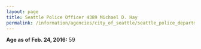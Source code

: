 ```yaml
---
layout: page
title: Seattle Police Officer 4389 Michael D. Hay
permalink: /information/agencies/city_of_seattle/seattle_police_department/copbook/4389/
---
```


**Age as of Feb. 24, 2016:** 59

